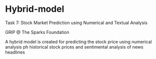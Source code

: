 # Hybrid-model
Task 7: Stock Market Prediction using Numerical and Textual Analysis

GRIP @ The Sparks Foundation

A hybrid model is created for predicting the stock price using numerical analysis ph historical stock prices and sentimental analysis of news headlines
